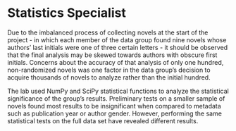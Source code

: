 # Statistics Specialist

Due to the imbalanced process of collecting novels at the start of the project - in which each 
member of the data group found nine novels whose authors’ last initials were one of three certain
letters - it should be observed that the final analysis may be skewed towards authors with 
obscure first initials. Concerns about the accuracy of that analysis of only one hundred, 
non-randomized novels was one factor in the data group’s decision to acquire thousands of 
novels to analyze rather than the initial hundred.

The lab used NumPy and SciPy statistical functions to analyze the statistical significance of the 
group’s results. Preliminary tests on a smaller sample of novels found most results to be 
insignificant when compared to metadata such as publication year or author gender. However, 
performing the same statistical tests on the full data set have revealed different results.
